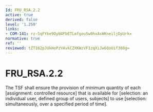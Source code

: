 ```yaml
---
Id: FRU_RSA.2.2
active: true
derived: false
level: '1.250'
links:
- COM-141: rz-SqFYke9OyN4FbETLmfgouSw0hxAsWKneiljDpUrk=
normative: true
ref: ''
reviewed: tZT162pJUkHoPzVAvkCZXKWzVF1zqXiJw6QoUif368g=
---
```


# FRU_RSA.2.2

The TSF shall ensure the provision of minimum quantity of each [assignment: controlled resource] that is available for [selection: an individual user, defined group of users, subjects] to use [selection: simultaneously, over a specified period of time].